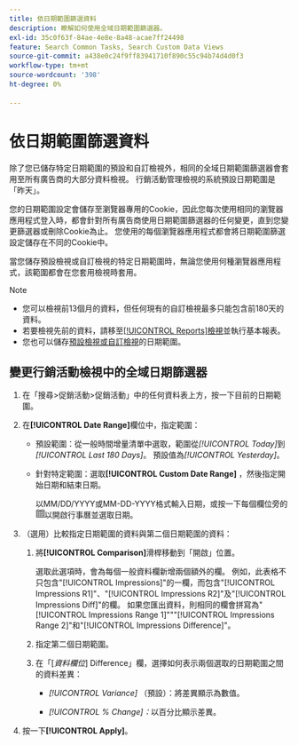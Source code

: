 ```yaml
---
title: 依日期範圍篩選資料
description: 瞭解如何使用全域日期範圍篩選器。
exl-id: 35c0f63f-84ae-4e8e-8a48-acae7ff24498
feature: Search Common Tasks, Search Custom Data Views
source-git-commit: a438e0c24f9ff83941710f890c55c94b74d4d0f3
workflow-type: tm+mt
source-wordcount: '398'
ht-degree: 0%

---
```


# 依日期範圍篩選資料

<!-- The same in new UI and legacy CM views -->

除了您已儲存特定日期範圍的預設和自訂檢視外，相同的全域日期範圍篩選器會套用至所有廣告商的大部分資料檢視。 行銷活動管理檢視的系統預設日期範圍是「昨天」。

您的日期範圍設定會儲存至瀏覽器專用的Cookie，因此您每次使用相同的瀏覽器應用程式登入時，都會針對所有廣告商使用日期範圍篩選器的任何變更，直到您變更篩選器或刪除Cookie為止。 您使用的每個瀏覽器應用程式都會將日期範圍篩選設定儲存在不同的Cookie中。

當您儲存預設檢視或自訂檢視的特定日期範圍時，無論您使用何種瀏覽器應用程式，該範圍都會在您套用檢視時套用。

>[!NOTE]
>
>* 您可以檢視前13個月的資料，但任何現有的自訂檢視最多只能包含前180天的資料。
>* 若要檢視先前的資料，請移至[[!UICONTROL Reports]檢視](/help/search-social-commerce/reports/management/basic-advanced/basic-advanced-report-about.md)並執行基本報表。
>* 您也可以儲存[預設檢視或自訂檢視](/help/search-social-commerce/common-tasks/data-views/custom-default-views-manage.md)的日期範圍。

## 變更行銷活動檢視中的全域日期篩選器

1. 在「搜尋\>促銷活動\>促銷活動」中的任何資料表上方，按一下目前的日期範圍。

1. 在&#x200B;**[!UICONTROL Date Range]**&#x200B;欄位中，指定範圍：

   * 預設範圍：從一般時間增量清單中選取，範圍從&#x200B;*[!UICONTROL Today]*&#x200B;到&#x200B;*[!UICONTROL Last 180 Days]*。 預設值為&#x200B;*[!UICONTROL Yesterday]*。

   * 針對特定範圍：選取&#x200B;**[!UICONTROL Custom Date Range]** ，然後指定開始日期和結束日期。

     以MM/DD/YYYY或MM-DD-YYYY格式輸入日期，或按一下每個欄位旁的![行事曆圖示](/help/search-social-commerce/assets/calendar.png "行事曆圖示")以開啟行事曆並選取日期。

1. （選用）比較指定日期範圍的資料與第二個日期範圍的資料：

   1. 將&#x200B;**[!UICONTROL Comparison]**&#x200B;滑桿移動到「開啟」位置。

      選取此選項時，會為每個一般資料欄新增兩個額外的欄。 例如，此表格不只包含&quot;[!UICONTROL Impressions]&quot;的一欄，而包含&quot;[!UICONTROL Impressions R1]&quot;、&quot;[!UICONTROL Impressions R2]&quot;及&quot;[!UICONTROL Impressions Diff]&quot;的欄。  如果您匯出資料，則相同的欄會拼寫為&quot;[!UICONTROL Impressions Range 1]&quot;&quot;&quot;[!UICONTROL Impressions Range 2]&quot;和&quot;[!UICONTROL Impressions Difference]&quot;。

   1. 指定第二個日期範圍。

   1. 在「\[_資料欄位_\] Difference」欄，選擇如何表示兩個選取的日期範圍之間的資料差異：

      * *[!UICONTROL Variance]* （預設）：將差異顯示為數值。

      * *[!UICONTROL % Change]：*&#x200B;以百分比顯示差異。

1. 按一下&#x200B;**[!UICONTROL Apply]**。
